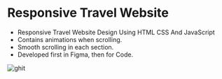 <h1>Responsive Travel Website</h1>
<ul>
  <li>Responsive Travel Website Design Using HTML CSS And JavaScript</li>
  <li>Contains animations when scrolling.</li>
  <li>Smooth scrolling in each section.</li>
  <li>Developed first in Figma, then for Code.</li>
</ul>

![ghit](https://github.com/user-attachments/assets/9775c320-a5d3-44d1-b890-b815a5bb4e2a)


